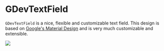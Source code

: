 # GDevTextField

`GDevTextField` is a nice, flexible and customizable text field. This design is based on [Google's Material Design](https://material.io/guidelines/#) and is very much customizable and extensible.

![](http://i65.tinypic.com/3462tfd.gif)
